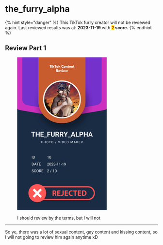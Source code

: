 # the\_furry\_alpha

{% hint style="danger" %}
This TikTok furry creator will not be reviewed again. Last reviewed results was at: **2023-11-19** with <mark style="color:red;">**2**</mark>**&#x20;score.**
{% endhint %}

## Review Part 1

<figure><img src="../.gitbook/assets/TikTok Review Card - the_furry_alpha.png" alt="" width="295"><figcaption><p>I should review by the terms, but I will not</p></figcaption></figure>

***

So ye, there was a lot of sexual content, gay content and kissing content, so I will not going to review him again anytime xD

